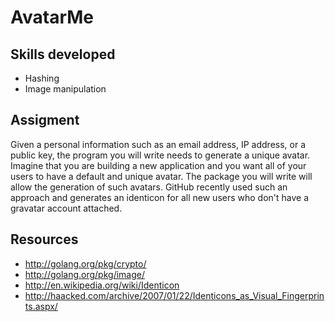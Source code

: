 # AvatarMe

## Skills developed

* Hashing
* Image manipulation

## Assigment

Given a personal information such as an email address, IP address, or a public key, the program you will write needs to generate a unique avatar. Imagine that you are building a new application and you want all of your users to have a default and unique avatar. The package you will write will allow the generation of such avatars. GitHub recently used such an approach and generates an identicon for all new users who don't have a gravatar account attached.

## Resources

* http://golang.org/pkg/crypto/
* http://golang.org/pkg/image/
* http://en.wikipedia.org/wiki/Identicon
* http://haacked.com/archive/2007/01/22/Identicons_as_Visual_Fingerprints.aspx/
